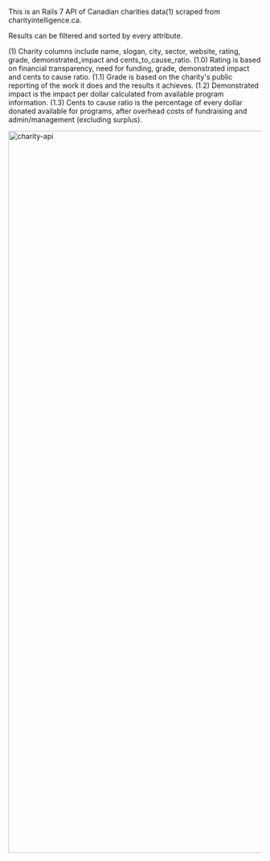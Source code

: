 This is an Rails 7 API of Canadian charities data(1) scraped from charityintelligence.ca.

Results can be filtered and sorted by every attribute.

(1) Charity columns include name, slogan, city, sector, website, rating, grade, demonstrated_impact and cents_to_cause_ratio.
  (1.0) Rating is based on financial transparency, need for funding, grade, demonstrated impact and cents to cause ratio.
  (1.1) Grade is based on the charity's public reporting of the work it does and the results it achieves.
  (1.2) Demonstrated impact is the impact per dollar calculated from available program information.
  (1.3) Cents to cause ratio is the percentage of every dollar donated available for programs, after overhead costs of fundraising and         admin/management (excluding surplus).

<img width="1437" alt="charity-api" src="https://user-images.githubusercontent.com/104274353/220183643-6047c017-a00f-47f1-8b9e-868d021f5994.png">
